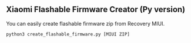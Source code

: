 ## Xiaomi Flashable Firmware Creator (Py version)

You can easily create flashable firmware zip from Recovery MIUI.

```
python3 create_flashable_firmware.py [MIUI ZIP]
```
